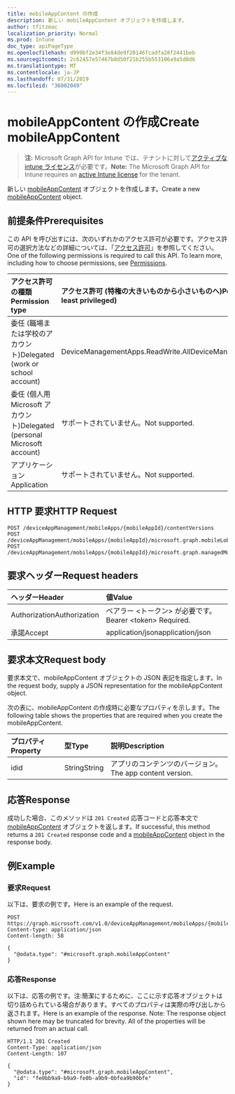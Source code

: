 ```yaml
---
title: mobileAppContent の作成
description: 新しい mobileAppContent オブジェクトを作成します。
author: tfitzmac
localization_priority: Normal
ms.prod: Intune
doc_type: apiPageType
ms.openlocfilehash: d999bf2e34f3e84de9f20146fcadfa28f2441beb
ms.sourcegitcommit: 2c62457e57467b8d50f21b255b553106a9a5d8d6
ms.translationtype: MT
ms.contentlocale: ja-JP
ms.lasthandoff: 07/31/2019
ms.locfileid: "36002049"
---
```

# <a name="create-mobileappcontent"></a><span data-ttu-id="aabc6-103">mobileAppContent の作成</span><span class="sxs-lookup"><span data-stu-id="aabc6-103">Create mobileAppContent</span></span>

> <span data-ttu-id="aabc6-104">**注:** Microsoft Graph API for Intune では、テナントに対して[アクティブな intune ライセンス](https://go.microsoft.com/fwlink/?linkid=839381)が必要です。</span><span class="sxs-lookup"><span data-stu-id="aabc6-104">**Note:** The Microsoft Graph API for Intune requires an [active Intune license](https://go.microsoft.com/fwlink/?linkid=839381) for the tenant.</span></span>

<span data-ttu-id="aabc6-105">新しい [mobileAppContent](../resources/intune-apps-mobileappcontent.md) オブジェクトを作成します。</span><span class="sxs-lookup"><span data-stu-id="aabc6-105">Create a new [mobileAppContent](../resources/intune-apps-mobileappcontent.md) object.</span></span>

## <a name="prerequisites"></a><span data-ttu-id="aabc6-106">前提条件</span><span class="sxs-lookup"><span data-stu-id="aabc6-106">Prerequisites</span></span>
<span data-ttu-id="aabc6-p101">この API を呼び出すには、次のいずれかのアクセス許可が必要です。アクセス許可の選択方法などの詳細については、「[アクセス許可](/graph/permissions-reference)」を参照してください。</span><span class="sxs-lookup"><span data-stu-id="aabc6-p101">One of the following permissions is required to call this API. To learn more, including how to choose permissions, see [Permissions](/graph/permissions-reference).</span></span>

|<span data-ttu-id="aabc6-109">アクセス許可の種類</span><span class="sxs-lookup"><span data-stu-id="aabc6-109">Permission type</span></span>|<span data-ttu-id="aabc6-110">アクセス許可 (特権の大きいものから小さいものへ)</span><span class="sxs-lookup"><span data-stu-id="aabc6-110">Permissions (from most to least privileged)</span></span>|
|:---|:---|
|<span data-ttu-id="aabc6-111">委任 (職場または学校のアカウント)</span><span class="sxs-lookup"><span data-stu-id="aabc6-111">Delegated (work or school account)</span></span>|<span data-ttu-id="aabc6-112">DeviceManagementApps.ReadWrite.All</span><span class="sxs-lookup"><span data-stu-id="aabc6-112">DeviceManagementApps.ReadWrite.All</span></span>|
|<span data-ttu-id="aabc6-113">委任 (個人用 Microsoft アカウント)</span><span class="sxs-lookup"><span data-stu-id="aabc6-113">Delegated (personal Microsoft account)</span></span>|<span data-ttu-id="aabc6-114">サポートされていません。</span><span class="sxs-lookup"><span data-stu-id="aabc6-114">Not supported.</span></span>|
|<span data-ttu-id="aabc6-115">アプリケーション</span><span class="sxs-lookup"><span data-stu-id="aabc6-115">Application</span></span>|<span data-ttu-id="aabc6-116">サポートされていません。</span><span class="sxs-lookup"><span data-stu-id="aabc6-116">Not supported.</span></span>|

## <a name="http-request"></a><span data-ttu-id="aabc6-117">HTTP 要求</span><span class="sxs-lookup"><span data-stu-id="aabc6-117">HTTP Request</span></span>
<!-- {
  "blockType": "ignored"
}
-->
``` http
POST /deviceAppManagement/mobileApps/{mobileAppId}/contentVersions
POST /deviceAppManagement/mobileApps/{mobileAppId}/microsoft.graph.mobileLobApp/contentVersions
POST /deviceAppManagement/mobileApps/{mobileAppId}/microsoft.graph.managedMobileLobApp/contentVersions
```

## <a name="request-headers"></a><span data-ttu-id="aabc6-118">要求ヘッダー</span><span class="sxs-lookup"><span data-stu-id="aabc6-118">Request headers</span></span>
|<span data-ttu-id="aabc6-119">ヘッダー</span><span class="sxs-lookup"><span data-stu-id="aabc6-119">Header</span></span>|<span data-ttu-id="aabc6-120">値</span><span class="sxs-lookup"><span data-stu-id="aabc6-120">Value</span></span>|
|:---|:---|
|<span data-ttu-id="aabc6-121">Authorization</span><span class="sxs-lookup"><span data-stu-id="aabc6-121">Authorization</span></span>|<span data-ttu-id="aabc6-122">ベアラー &lt;トークン&gt; が必要です。</span><span class="sxs-lookup"><span data-stu-id="aabc6-122">Bearer &lt;token&gt; Required.</span></span>|
|<span data-ttu-id="aabc6-123">承諾</span><span class="sxs-lookup"><span data-stu-id="aabc6-123">Accept</span></span>|<span data-ttu-id="aabc6-124">application/json</span><span class="sxs-lookup"><span data-stu-id="aabc6-124">application/json</span></span>|

## <a name="request-body"></a><span data-ttu-id="aabc6-125">要求本文</span><span class="sxs-lookup"><span data-stu-id="aabc6-125">Request body</span></span>
<span data-ttu-id="aabc6-126">要求本文で、mobileAppContent オブジェクトの JSON 表記を指定します。</span><span class="sxs-lookup"><span data-stu-id="aabc6-126">In the request body, supply a JSON representation for the mobileAppContent object.</span></span>

<span data-ttu-id="aabc6-127">次の表に、mobileAppContent の作成時に必要なプロパティを示します。</span><span class="sxs-lookup"><span data-stu-id="aabc6-127">The following table shows the properties that are required when you create the mobileAppContent.</span></span>

|<span data-ttu-id="aabc6-128">プロパティ</span><span class="sxs-lookup"><span data-stu-id="aabc6-128">Property</span></span>|<span data-ttu-id="aabc6-129">型</span><span class="sxs-lookup"><span data-stu-id="aabc6-129">Type</span></span>|<span data-ttu-id="aabc6-130">説明</span><span class="sxs-lookup"><span data-stu-id="aabc6-130">Description</span></span>|
|:---|:---|:---|
|<span data-ttu-id="aabc6-131">id</span><span class="sxs-lookup"><span data-stu-id="aabc6-131">id</span></span>|<span data-ttu-id="aabc6-132">String</span><span class="sxs-lookup"><span data-stu-id="aabc6-132">String</span></span>|<span data-ttu-id="aabc6-133">アプリのコンテンツのバージョン。</span><span class="sxs-lookup"><span data-stu-id="aabc6-133">The app content version.</span></span>|



## <a name="response"></a><span data-ttu-id="aabc6-134">応答</span><span class="sxs-lookup"><span data-stu-id="aabc6-134">Response</span></span>
<span data-ttu-id="aabc6-135">成功した場合、このメソッドは `201 Created` 応答コードと応答本文で [mobileAppContent](../resources/intune-apps-mobileappcontent.md) オブジェクトを返します。</span><span class="sxs-lookup"><span data-stu-id="aabc6-135">If successful, this method returns a `201 Created` response code and a [mobileAppContent](../resources/intune-apps-mobileappcontent.md) object in the response body.</span></span>

## <a name="example"></a><span data-ttu-id="aabc6-136">例</span><span class="sxs-lookup"><span data-stu-id="aabc6-136">Example</span></span>

### <a name="request"></a><span data-ttu-id="aabc6-137">要求</span><span class="sxs-lookup"><span data-stu-id="aabc6-137">Request</span></span>
<span data-ttu-id="aabc6-138">以下は、要求の例です。</span><span class="sxs-lookup"><span data-stu-id="aabc6-138">Here is an example of the request.</span></span>
``` http
POST https://graph.microsoft.com/v1.0/deviceAppManagement/mobileApps/{mobileAppId}/contentVersions
Content-type: application/json
Content-length: 58

{
  "@odata.type": "#microsoft.graph.mobileAppContent"
}
```

### <a name="response"></a><span data-ttu-id="aabc6-139">応答</span><span class="sxs-lookup"><span data-stu-id="aabc6-139">Response</span></span>
<span data-ttu-id="aabc6-p102">以下は、応答の例です。注:簡潔にするために、ここに示す応答オブジェクトは切り詰められている場合があります。すべてのプロパティは実際の呼び出しから返されます。</span><span class="sxs-lookup"><span data-stu-id="aabc6-p102">Here is an example of the response. Note: The response object shown here may be truncated for brevity. All of the properties will be returned from an actual call.</span></span>
``` http
HTTP/1.1 201 Created
Content-Type: application/json
Content-Length: 107

{
  "@odata.type": "#microsoft.graph.mobileAppContent",
  "id": "fe0bb9a9-b9a9-fe0b-a9b9-0bfea9b90bfe"
}
```



